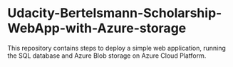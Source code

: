 # Udacity-Bertelsmann-Scholarship-WebApp-with-Azure-storage
This repository contains steps to deploy a simple web application, running the SQL database and Azure Blob storage on Azure Cloud Platform.
